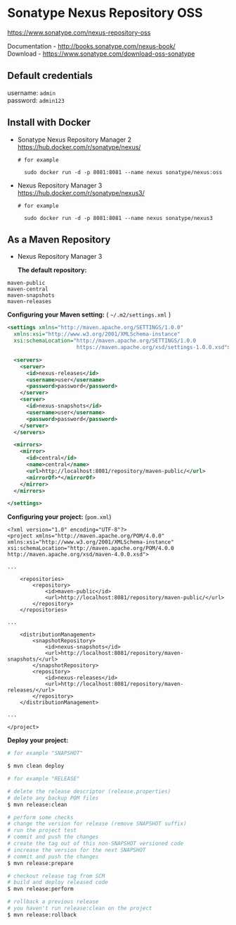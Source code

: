 # Sonatype Nexus Repository OSS

https://www.sonatype.com/nexus-repository-oss

Documentation - http://books.sonatype.com/nexus-book/  
Download - https://www.sonatype.com/download-oss-sonatype  

## **Default credentials**
username: `admin`  
password: `admin123`  

## **Install with Docker**

* Sonatype Nexus Repository Manager 2
  https://hub.docker.com/r/sonatype/nexus/
  ```
  # for example

	sudo docker run -d -p 8081:8081 --name nexus sonatype/nexus:oss
  ```

* Nexus Repository Manager 3
  https://hub.docker.com/r/sonatype/nexus3/
  ```
  # for example

	sudo docker run -d -p 8081:8081 --name nexus sonatype/nexus3
  ```

## **As a Maven Repository**

* Nexus Repository Manager 3

  **The default repository:**

```
maven-public
maven-central
maven-snapshots
maven-releases
```

  **Configuring your Maven setting:** ( `~/.m2/settings.xml` )

```xml
<settings xmlns="http://maven.apache.org/SETTINGS/1.0.0"
  xmlns:xsi="http://www.w3.org/2001/XMLSchema-instance"
  xsi:schemaLocation="http://maven.apache.org/SETTINGS/1.0.0
                      https://maven.apache.org/xsd/settings-1.0.0.xsd">

  <servers>
    <server>
      <id>nexus-releases</id>
      <username>user</username>
      <password>password</password>
    </server>
    <server>
      <id>nexus-snapshots</id>
      <username>user</username>
      <password>password</password>
    </server>
  </servers>

  <mirrors>
    <mirror>
      <id>central</id>
      <name>central</name>
      <url>http://localhost:8081/repository/maven-public/</url>
      <mirrorOf>*</mirrorOf>
    </mirror>
  </mirrors>

</settings>
```

  **Configuring your project:** (`pom.xml`)

```
<?xml version="1.0" encoding="UTF-8"?>
<project xmlns="http://maven.apache.org/POM/4.0.0" xmlns:xsi="http://www.w3.org/2001/XMLSchema-instance" xsi:schemaLocation="http://maven.apache.org/POM/4.0.0 http://maven.apache.org/xsd/maven-4.0.0.xsd">

...

	<repositories>
		<repository>
			<id>maven-public</id>
			<url>http://localhost:8081/repository/maven-public/</url>
		</repository>
	</repositories>

...

	<distributionManagement>
		<snapshotRepository>
			<id>nexus-snapshots</id>
			<url>http://localhost:8081/repository/maven-snapshots/</url>
		</snapshotRepository>
		<repository>
			<id>nexus-releases</id>
			<url>http://localhost:8081/repository/maven-releases/</url>
		</repository>
	</distributionManagement>

...

</project>
```

  **Deploy your project:**

```bash
# for example "SNAPSHOT"

$ mvn clean deploy

# for example "RELEASE"

# delete the release descriptor (release.properties)
# delete any backup POM files
$ mvn release:clean

# perform some checks
# change the version for release (remove SNAPSHOT suffix)
# run the project test
# commit and push the changes
# create the tag out of this non-SNAPSHOT versioned code
# increase the version for the next SNAPSHOT
# commit and push the changes
$ mvn release:prepare

# checkout release tag from SCM
# build and deploy released code
$ mvn release:perform

# rollback a previous release
# you haven't run release:clean on the project
$ mvn release:rollback
```
